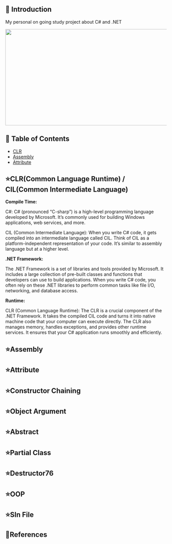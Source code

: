 


## 🚀 Introduction

My personal on going study project about C# and .NET

<p align="center">
  <img src = "https://miro.medium.com/max/2728/1*7I6oONv2fGLQJcNEFA4QSw.png" width=800 height=300>
</p>

## 🚩 Table of Contents

- [CLR](#clr)
- [Assembly](#assembly)
- [Attribute](#attribute)

## ⭐CLR(Common Language Runtime) / CIL(Common Intermediate Language)
**Compile Time:**

C#: C# (pronounced “C-sharp”) is a high-level programming language developed by Microsoft. It’s commonly used for building Windows applications, web services, and more.

CIL (Common Intermediate Language): When you write C# code, it gets compiled into an intermediate language called CIL. Think of CIL as a platform-independent representation of your code. It’s similar to assembly language but at a higher level.

**.NET Framework:**

The .NET Framework is a set of libraries and tools provided by Microsoft. It includes a large collection of pre-built classes and functions that developers can use to build applications.
When you write C# code, you often rely on these .NET libraries to perform common tasks like file I/O, networking, and database access.

**Runtime:**

CLR (Common Language Runtime): The CLR is a crucial component of the .NET Framework. It takes the compiled CIL code and turns it into native machine code that your computer can execute directly.
The CLR also manages memory, handles exceptions, and provides other runtime services. It ensures that your C# application runs smoothly and efficiently.

## ⭐Assembly

## ⭐Attribute

## ⭐Constructor Chaining

## ⭐Object Argument

## ⭐Abstract

## ⭐Partial Class

## ⭐Destructor76

## ⭐OOP

## ⭐Sln File

## 📜References

